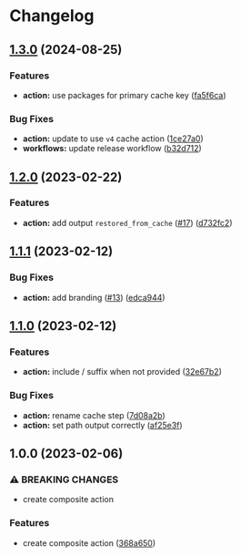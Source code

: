 # Changelog

## [1.3.0](https://github.com/chill-viking/npm-ci/compare/v1.2.0...v1.3.0) (2024-08-25)


### Features

* **action:** use packages for primary cache key ([fa5f6ca](https://github.com/chill-viking/npm-ci/commit/fa5f6cac57f0c7982806d570d264529b1e0942f4))


### Bug Fixes

* **action:** update to use `v4` cache action ([1ce27a0](https://github.com/chill-viking/npm-ci/commit/1ce27a083b89603d4d0b51de6d8151044c328a24))
* **workflows:** update release workflow ([b32d712](https://github.com/chill-viking/npm-ci/commit/b32d71214a42497d3252c6ce5ac4e97e902c57c1))

## [1.2.0](https://github.com/chill-viking/npm-ci/compare/v1.1.1...v1.2.0) (2023-02-22)


### Features

* **action:** add output `restored_from_cache` ([#17](https://github.com/chill-viking/npm-ci/issues/17)) ([d732fc2](https://github.com/chill-viking/npm-ci/commit/d732fc2475b8275fcb0731c6bfe7dfc9681a1644))

## [1.1.1](https://github.com/chill-viking/npm-ci/compare/v1.1.0...v1.1.1) (2023-02-12)


### Bug Fixes

* **action:** add branding ([#13](https://github.com/chill-viking/npm-ci/issues/13)) ([edca944](https://github.com/chill-viking/npm-ci/commit/edca9443f76250095f955c93a1948f791d4733f3))

## [1.1.0](https://github.com/chill-viking/npm-ci/compare/v1.0.0...v1.1.0) (2023-02-12)


### Features

* **action:** include / suffix when not provided ([32e67b2](https://github.com/chill-viking/npm-ci/commit/32e67b272dc5db618d054c6fff3f5eac2cfd16be))


### Bug Fixes

* **action:** rename cache step ([7d08a2b](https://github.com/chill-viking/npm-ci/commit/7d08a2b1c9a7b4c6532eefc5f0c7a24832e61e96))
* **action:** set path output correctly ([af25e3f](https://github.com/chill-viking/npm-ci/commit/af25e3fa4a6e1d951ee17ed19fb49885aaebd74f))

## 1.0.0 (2023-02-06)


### ⚠ BREAKING CHANGES

* create composite action

### Features

* create composite action ([368a650](https://github.com/chill-viking/npm-ci/commit/368a6502d222ee97f73bbd2ade57972c810493bb))
